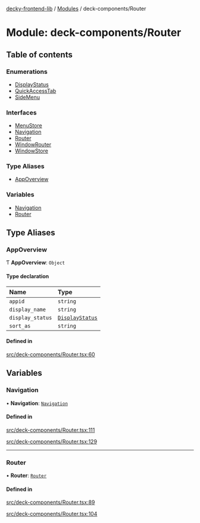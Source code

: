 [decky-frontend-lib](../README.md) / [Modules](../modules.md) / deck-components/Router

# Module: deck-components/Router

## Table of contents

### Enumerations

- [DisplayStatus](../enums/deck_components_Router.DisplayStatus.md)
- [QuickAccessTab](../enums/deck_components_Router.QuickAccessTab.md)
- [SideMenu](../enums/deck_components_Router.SideMenu.md)

### Interfaces

- [MenuStore](../interfaces/deck_components_Router.MenuStore.md)
- [Navigation](../interfaces/deck_components_Router.Navigation.md)
- [Router](../interfaces/deck_components_Router.Router.md)
- [WindowRouter](../interfaces/deck_components_Router.WindowRouter.md)
- [WindowStore](../interfaces/deck_components_Router.WindowStore.md)

### Type Aliases

- [AppOverview](deck_components_Router.md#appoverview)

### Variables

- [Navigation](deck_components_Router.md#navigation)
- [Router](deck_components_Router.md#router)

## Type Aliases

### AppOverview

Ƭ **AppOverview**: `Object`

#### Type declaration

| Name | Type |
| :------ | :------ |
| `appid` | `string` |
| `display_name` | `string` |
| `display_status` | [`DisplayStatus`](../enums/deck_components_Router.DisplayStatus.md) |
| `sort_as` | `string` |

#### Defined in

[src/deck-components/Router.tsx:60](https://github.com/SteamDeckHomebrew/decky-frontend-lib/blob/58b69f0/src/deck-components/Router.tsx#L60)

## Variables

### Navigation

• **Navigation**: [`Navigation`](deck_components_Router.md#navigation)

#### Defined in

[src/deck-components/Router.tsx:111](https://github.com/SteamDeckHomebrew/decky-frontend-lib/blob/58b69f0/src/deck-components/Router.tsx#L111)

[src/deck-components/Router.tsx:129](https://github.com/SteamDeckHomebrew/decky-frontend-lib/blob/58b69f0/src/deck-components/Router.tsx#L129)

___

### Router

• **Router**: [`Router`](deck_components_Router.md#router)

#### Defined in

[src/deck-components/Router.tsx:89](https://github.com/SteamDeckHomebrew/decky-frontend-lib/blob/58b69f0/src/deck-components/Router.tsx#L89)

[src/deck-components/Router.tsx:104](https://github.com/SteamDeckHomebrew/decky-frontend-lib/blob/58b69f0/src/deck-components/Router.tsx#L104)
